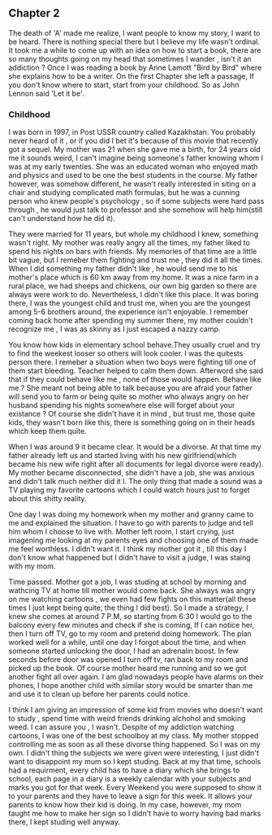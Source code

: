 ## Chapter 2
The death of 'A' made me realize, I want people to know my story, I want to be heard. There is nothing special there but I believe my life wasn't ordinal. It took me a while to come up with an idea on how to start a book, there are so many thoughts going on my head that sometimes I wander , isn't it an addiction ? Once I was reading a book by  Anne Lamott "Bird by Bird" where she explains how to be a writer. On the first Chapter she left a passage, If you don't know where to start, start from your childhood. So as John Lennon said 'Let it be'.

### Childhood
I was born in 1997, in Post USSR country called Kazakhstan. You probably never heard of it , or if you did I bet it's because of this movie that recently got a sequel. My mother was 21 when she gave me a birth, for 24 years old me it sounds weird, I can't imagine being someone's father knowing whom I was at my early twenties.
She was an educated woman who enjoyed math and physics and used to be one the best students in the course. My father however, was somehow different, he wasn't really interested in siting on a chair and studying complicated math formulas, but he was a cunning person who knew people's psychology , so if some subjects were hard pass through , he would just talk to professor and she somehow will help him(still can't understand how he did it).

They were married for 11 years, but whole my childhood I knew, something wasn't right. My mother was really angry all the times, my father liked to spend his nights on bars with friends. My memories of that time are a little bit vague, but I remeber them fighting and trust me , they did it all the times. When I did something my father didn't like , he would send me to his mother's place which is 60 km away from my home. It was a nice farm in a rural place, we had sheeps and chickens, our own big garden so there are always were work to do. Nevertheless, I didn't like this place. It was boring there, I was the youngest child and trust me, when you are the youngest among 5-6 brothers around, the experience isn't enjoyable.
I remember coming back home after spending my summer there, my mother couldn't recognize me , I was as skinny as I just escaped a nazzy camp. 

You know how kids in elementary school behave.They usually cruel and try to find the weekest looser so others will look cooler. I was the quitests person there. I remeber a situation when two boys were fighting till one of them start bleeding. 
Teacher helped to calm them down. Afterword she said that if they could behave like me , none of those would happen. Behave like me ? She meant not being able to talk because you are afraid your father will send you to farm or being quite so mother who always angry on her husband spending his nights somewhere else will forget about your existance ? Of course she didn't have it in mind , but trust me, those quite kids, they wasn't born like this, there is something going on in their heads which keep them quite.

When I was around 9 it became clear. It would be a divorse. At that time my father already left us and started living with his new girlfriend(which became his new wife right after all documents for legal divorce were ready). My mother became disconnected, she didn't have a job, she was anxious and didn't talk much neither did it I. The only thing that made a sound was a TV playing my favorite cartoons which I could watch hours just to forget about this shitty reality.

One day I was doing my homework when my mother and granny came to me and explained the situation. I have to go with parents to judge and tell him whom I choose to live with. Mother left room, I start crying, just imagening me looking at my parents eyes and choosing one of them made me feel worthless. I didn't want it. I think my mother got it , till this day I don't know what happened but I didn't have to visit a judge, I was staing with my mom.

Time passed. Mother got a job, I was studing at school by morning and wathcing TV at home till mother would come back. She always was angry on me watching cartoons , we even had few fights on this matter(all these times I just kept being quite, the thing I did best). So I made a strategy, I knew she comes at around 7 P.M, so starting from 6:30 I would go to the balcony every few minutes and check if she is coming, If I can notice her, then I turn off TV, go to my room and pretend doing homework. The plan worked well for a while, until one day I forgot about the time, and when someone started unlocking the door, I had an adrenalin boost. In few seconds before door was opened I turn off tv, ran back to my room and picked up the book. Of course mother heard me running and so we got another fight all over again. I am glad nowadays people have alarms on their phones, I hope another child 
with similar story would be smarter than me and use it to clean up before her parents could notice.

I think I am giving an impression of some kid from movies who doesn't want to study , spend time with weird friends drinking alchohol and smoking weed. I can assure you , I wasn't. Despite of my addiction watching cartoons, I was one of the best schoolboy at my class.
My mother stopped controlling me as soon as all these divorse thing happened. So I was on my own. I didn't thing the subjects we were given were interesting, I just didn't want to 
disappoint my mum so I kept studing. Back at my that time, schools had a requirment, every child has to have a diary which she brings to school, each page in a diary is a weekly calendar with your subjects and marks you got for that week. Every Weekend you were supposed to show it to your parents and they have to leave a sign for this week. It allows your parents to know how their kid is doing. In my case, however, my mom taught me how to make her sign so I didn't have to worry having bad marks there, I kept studing well anyway.
